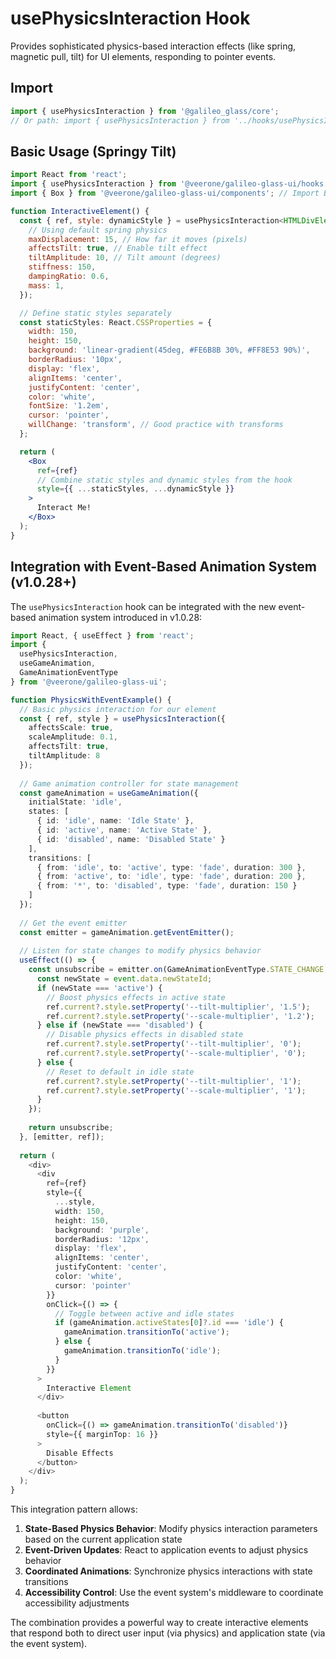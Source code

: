 # usePhysicsInteraction Hook

Provides sophisticated physics-based interaction effects (like spring, magnetic pull, tilt) for UI elements, responding to pointer events.

## Import

```jsx
import { usePhysicsInteraction } from '@galileo_glass/core';
// Or path: import { usePhysicsInteraction } from '../hooks/usePhysicsInteraction';
```

## Basic Usage (Springy Tilt)

```jsx
import React from 'react';
import { usePhysicsInteraction } from '@veerone/galileo-glass-ui/hooks'; // Assuming correct path for the hook
import { Box } from '@veerone/galileo-glass-ui/components'; // Import Box from Galileo

function InteractiveElement() {
  const { ref, style: dynamicStyle } = usePhysicsInteraction<HTMLDivElement>({
    // Using default spring physics
    maxDisplacement: 15, // How far it moves (pixels)
    affectsTilt: true, // Enable tilt effect
    tiltAmplitude: 10, // Tilt amount (degrees)
    stiffness: 150,
    dampingRatio: 0.6,
    mass: 1,
  });

  // Define static styles separately
  const staticStyles: React.CSSProperties = {
    width: 150,
    height: 150,
    background: 'linear-gradient(45deg, #FE6B8B 30%, #FF8E53 90%)',
    borderRadius: '10px',
    display: 'flex',
    alignItems: 'center',
    justifyContent: 'center',
    color: 'white',
    fontSize: '1.2em',
    cursor: 'pointer',
    willChange: 'transform', // Good practice with transforms
  };

  return (
    <Box
      ref={ref}
      // Combine static styles and dynamic styles from the hook
      style={{ ...staticStyles, ...dynamicStyle }}
    >
      Interact Me!
    </Box>
  );
}
```

## Integration with Event-Based Animation System (v1.0.28+)

The `usePhysicsInteraction` hook can be integrated with the new event-based animation system introduced in v1.0.28:

```typescript
import React, { useEffect } from 'react';
import { 
  usePhysicsInteraction, 
  useGameAnimation, 
  GameAnimationEventType 
} from '@veerone/galileo-glass-ui';

function PhysicsWithEventExample() {
  // Basic physics interaction for our element
  const { ref, style } = usePhysicsInteraction({
    affectsScale: true,
    scaleAmplitude: 0.1,
    affectsTilt: true,
    tiltAmplitude: 8
  });
  
  // Game animation controller for state management
  const gameAnimation = useGameAnimation({
    initialState: 'idle',
    states: [
      { id: 'idle', name: 'Idle State' },
      { id: 'active', name: 'Active State' },
      { id: 'disabled', name: 'Disabled State' }
    ],
    transitions: [
      { from: 'idle', to: 'active', type: 'fade', duration: 300 },
      { from: 'active', to: 'idle', type: 'fade', duration: 200 },
      { from: '*', to: 'disabled', type: 'fade', duration: 150 }
    ]
  });
  
  // Get the event emitter
  const emitter = gameAnimation.getEventEmitter();
  
  // Listen for state changes to modify physics behavior
  useEffect(() => {
    const unsubscribe = emitter.on(GameAnimationEventType.STATE_CHANGE, (event) => {
      const newState = event.data.newStateId;
      if (newState === 'active') {
        // Boost physics effects in active state
        ref.current?.style.setProperty('--tilt-multiplier', '1.5');
        ref.current?.style.setProperty('--scale-multiplier', '1.2');
      } else if (newState === 'disabled') {
        // Disable physics effects in disabled state
        ref.current?.style.setProperty('--tilt-multiplier', '0');
        ref.current?.style.setProperty('--scale-multiplier', '0');
      } else {
        // Reset to default in idle state
        ref.current?.style.setProperty('--tilt-multiplier', '1');
        ref.current?.style.setProperty('--scale-multiplier', '1');
      }
    });
    
    return unsubscribe;
  }, [emitter, ref]);
  
  return (
    <div>
      <div 
        ref={ref} 
        style={{
          ...style,
          width: 150,
          height: 150,
          background: 'purple',
          borderRadius: '12px',
          display: 'flex',
          alignItems: 'center',
          justifyContent: 'center',
          color: 'white',
          cursor: 'pointer'
        }}
        onClick={() => {
          // Toggle between active and idle states
          if (gameAnimation.activeStates[0]?.id === 'idle') {
            gameAnimation.transitionTo('active');
          } else {
            gameAnimation.transitionTo('idle');
          }
        }}
      >
        Interactive Element
      </div>
      
      <button 
        onClick={() => gameAnimation.transitionTo('disabled')}
        style={{ marginTop: 16 }}
      >
        Disable Effects
      </button>
    </div>
  );
}
```

This integration pattern allows:

1. **State-Based Physics Behavior**: Modify physics interaction parameters based on the current application state
2. **Event-Driven Updates**: React to application events to adjust physics behavior
3. **Coordinated Animations**: Synchronize physics interactions with state transitions
4. **Accessibility Control**: Use the event system's middleware to coordinate accessibility adjustments

The combination provides a powerful way to create interactive elements that respond both to direct user input (via physics) and application state (via the event system).